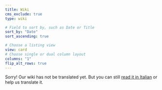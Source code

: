```yaml
---
title: Wiki
cms_exclude: true
type: wiki

# Field to sort by, such as Date or Title
sort_by: "Date"
sort_ascending: true

# Choose a listing view
view: card
# Choose single or dual column layout
columns: "1"
flip_alt_rows: true
---
```


Sorry! Our wiki has not be translated yet. But you can still [read it in
Italian](https://csunibo.github.io/wiki) or help us translate it.
